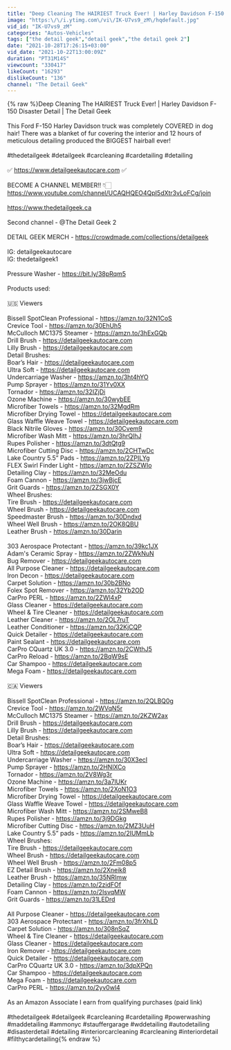 ```yaml
---
title: "Deep Cleaning The HAIRIEST Truck Ever! | Harley Davidson F-150 Disaster Detail | The Detail Geek"
image: "https:\/\/i.ytimg.com\/vi\/IK-U7vs9_zM\/hqdefault.jpg"
vid_id: "IK-U7vs9_zM"
categories: "Autos-Vehicles"
tags: ["the detail geek","detail geek","the detail geek 2"]
date: "2021-10-28T17:26:15+03:00"
vid_date: "2021-10-22T13:00:09Z"
duration: "PT31M14S"
viewcount: "330417"
likeCount: "16293"
dislikeCount: "136"
channel: "The Detail Geek"
---
```

{% raw %}Deep Cleaning The HAIRIEST Truck Ever! | Harley Davidson F-150 Disaster Detail | The Detail Geek<br /><br />This Ford F-150 Harley Davidson truck was completely COVERED in dog hair! There was a blanket of fur covering the interior and 12 hours of meticulous detailing produced the BIGGEST hairball ever!<br /><br />#thedetailgeek #detailgeek #carcleaning #cardetailing #detailing<br /><br />✅  <a rel="nofollow" target="blank" href="https://www.detailgeekautocare.com">https://www.detailgeekautocare.com</a> ✅ <br /><br />BECOME A CHANNEL MEMBER!! 👇🏻<br /><a rel="nofollow" target="blank" href="https://www.youtube.com/channel/UCAQHQEO4QpI5dXtr3vLoFCg/join">https://www.youtube.com/channel/UCAQHQEO4QpI5dXtr3vLoFCg/join</a><br /><br /><a rel="nofollow" target="blank" href="https://www.thedetailgeek.ca">https://www.thedetailgeek.ca</a><br /><br />Second channel - @The Detail Geek 2 <br /><br />DETAIL GEEK MERCH - <a rel="nofollow" target="blank" href="https://crowdmade.com/collections/detailgeek">https://crowdmade.com/collections/detailgeek</a><br /><br />IG: detailgeekautocare<br />IG: thedetailgeek1<br /><br />Pressure Washer - <a rel="nofollow" target="blank" href="https://bit.ly/38pRqm5">https://bit.ly/38pRqm5</a> <br /><br />Products used:<br /><br />🇺🇸  Viewers<br /><br />Bissell SpotClean Professional - <a rel="nofollow" target="blank" href="https://amzn.to/32N1CoS">https://amzn.to/32N1CoS</a><br />Crevice Tool - <a rel="nofollow" target="blank" href="https://amzn.to/30EhUh5">https://amzn.to/30EhUh5</a><br />McCulloch MC1375 Steamer - <a rel="nofollow" target="blank" href="https://amzn.to/3hExGQb">https://amzn.to/3hExGQb</a><br />Drill Brush - <a rel="nofollow" target="blank" href="https://detailgeekautocare.com">https://detailgeekautocare.com</a><br />Lilly Brush - <a rel="nofollow" target="blank" href="https://detailgeekautocare.com">https://detailgeekautocare.com</a><br />Detail Brushes:<br /> Boar’s Hair - <a rel="nofollow" target="blank" href="https://detailgeekautocare.com">https://detailgeekautocare.com</a><br /> Ultra Soft - <a rel="nofollow" target="blank" href="https://detailgeekautocare.com">https://detailgeekautocare.com</a><br />Undercarriage Washer - <a rel="nofollow" target="blank" href="https://amzn.to/3ht4hYO">https://amzn.to/3ht4hYO</a><br />Pump Sprayer - <a rel="nofollow" target="blank" href="https://amzn.to/31Yv0XX">https://amzn.to/31Yv0XX</a><br />Tornador - <a rel="nofollow" target="blank" href="https://amzn.to/32IZjDi">https://amzn.to/32IZjDi</a><br />Ozone Machine - <a rel="nofollow" target="blank" href="https://amzn.to/30wybEE">https://amzn.to/30wybEE</a><br />Microfiber Towels - <a rel="nofollow" target="blank" href="https://amzn.to/32MgdRm">https://amzn.to/32MgdRm</a><br />Microfiber Drying Towel - <a rel="nofollow" target="blank" href="https://detailgeekautocare.com">https://detailgeekautocare.com</a><br />Glass Waffle Weave Towel - <a rel="nofollow" target="blank" href="https://detailgeekautocare.com">https://detailgeekautocare.com</a><br />Black Nitrile Gloves - <a rel="nofollow" target="blank" href="https://amzn.to/30Cvem9">https://amzn.to/30Cvem9</a><br />Microfiber Wash Mitt - <a rel="nofollow" target="blank" href="https://amzn.to/3hrQlhJ">https://amzn.to/3hrQlhJ</a><br />Rupes Polisher - <a rel="nofollow" target="blank" href="https://amzn.to/3dtQtg9">https://amzn.to/3dtQtg9</a><br />Microfiber Cutting Disc - <a rel="nofollow" target="blank" href="https://amzn.to/2CHTwDc">https://amzn.to/2CHTwDc</a><br />Lake Country 5.5” Pads - <a rel="nofollow" target="blank" href="https://amzn.to/2ZPILYg">https://amzn.to/2ZPILYg</a><br />FLEX Swirl Finder Light - <a rel="nofollow" target="blank" href="https://amzn.to/2ZSZWIo">https://amzn.to/2ZSZWIo</a><br />Detailing Clay - <a rel="nofollow" target="blank" href="https://amzn.to/32MeOdu">https://amzn.to/32MeOdu</a><br />Foam Cannon - <a rel="nofollow" target="blank" href="https://amzn.to/3jwBjcE">https://amzn.to/3jwBjcE</a><br />Grit Guards - <a rel="nofollow" target="blank" href="https://amzn.to/2ZSGX0Y">https://amzn.to/2ZSGX0Y</a><br />Wheel Brushes:<br />     Tire Brush - <a rel="nofollow" target="blank" href="https://detailgeekautocare.com">https://detailgeekautocare.com</a><br />     Wheel Brush - <a rel="nofollow" target="blank" href="https://detailgeekautocare.com">https://detailgeekautocare.com</a><br />     Speedmaster Brush - <a rel="nofollow" target="blank" href="https://amzn.to/30Dndxd">https://amzn.to/30Dndxd</a><br />     Wheel Well Brush - <a rel="nofollow" target="blank" href="https://amzn.to/2OK8QBU">https://amzn.to/2OK8QBU</a><br />Leather Brush - <a rel="nofollow" target="blank" href="https://amzn.to/30Darin">https://amzn.to/30Darin</a><br /><br />303 Aerospace Protectant - <a rel="nofollow" target="blank" href="https://amzn.to/39kc1JX">https://amzn.to/39kc1JX</a><br />Adam's Ceramic Spray - <a rel="nofollow" target="blank" href="https://amzn.to/2ZWkNuN">https://amzn.to/2ZWkNuN</a><br />Bug Remover - <a rel="nofollow" target="blank" href="https://detailgeekautocare.com">https://detailgeekautocare.com</a><br />All Purpose Cleaner - <a rel="nofollow" target="blank" href="https://detailgeekautocare.com">https://detailgeekautocare.com</a><br />Iron Decon - <a rel="nofollow" target="blank" href="https://detailgeekautocare.com">https://detailgeekautocare.com</a><br />Carpet Solution - <a rel="nofollow" target="blank" href="https://amzn.to/30b2BNo">https://amzn.to/30b2BNo</a><br />Folex Spot Remover - <a rel="nofollow" target="blank" href="https://amzn.to/32Yb2OD">https://amzn.to/32Yb2OD</a><br />CarPro PERL - <a rel="nofollow" target="blank" href="https://amzn.to/2ZWl4xP">https://amzn.to/2ZWl4xP</a><br />Glass Cleaner - <a rel="nofollow" target="blank" href="https://detailgeekautocare.com">https://detailgeekautocare.com</a><br />Wheel &amp; Tire Cleaner - <a rel="nofollow" target="blank" href="https://detailgeekautocare.com">https://detailgeekautocare.com</a><br />Leather Cleaner - <a rel="nofollow" target="blank" href="https://amzn.to/2OL7ruT">https://amzn.to/2OL7ruT</a><br />Leather Conditioner - <a rel="nofollow" target="blank" href="https://amzn.to/32KjCQP">https://amzn.to/32KjCQP</a><br />Quick Detailer - <a rel="nofollow" target="blank" href="https://detailgeekautocare.com">https://detailgeekautocare.com</a><br />Paint Sealant - <a rel="nofollow" target="blank" href="https://detailgeekautocare.com">https://detailgeekautocare.com</a><br />CarPro CQuartz UK 3.0 - <a rel="nofollow" target="blank" href="https://amzn.to/2CWthJ5">https://amzn.to/2CWthJ5</a><br />CarPro Reload - <a rel="nofollow" target="blank" href="https://amzn.to/2BqW9sE">https://amzn.to/2BqW9sE</a><br />Car Shampoo - <a rel="nofollow" target="blank" href="https://detailgeekautocare.com">https://detailgeekautocare.com</a><br />Mega Foam - <a rel="nofollow" target="blank" href="https://detailgeekautocare.com">https://detailgeekautocare.com</a><br /><br />🇨🇦 Viewers<br /><br />Bissell SpotClean Professional - <a rel="nofollow" target="blank" href="https://amzn.to/2QLBQ0g">https://amzn.to/2QLBQ0g</a><br />Crevice Tool - <a rel="nofollow" target="blank" href="https://amzn.to/2WVqN5r">https://amzn.to/2WVqN5r</a><br />McCulloch MC1375 Steamer - <a rel="nofollow" target="blank" href="https://amzn.to/2KZW2ax">https://amzn.to/2KZW2ax</a><br />Drill Brush - <a rel="nofollow" target="blank" href="https://detailgeekautocare.com">https://detailgeekautocare.com</a><br />Lilly Brush - <a rel="nofollow" target="blank" href="https://detailgeekautocare.com">https://detailgeekautocare.com</a><br />Detail Brushes:<br />Boar’s Hair - <a rel="nofollow" target="blank" href="https://detailgeekautocare.com">https://detailgeekautocare.com</a><br />Ultra Soft - <a rel="nofollow" target="blank" href="https://detailgeekautocare.com">https://detailgeekautocare.com</a><br />Undercarriage Washer - <a rel="nofollow" target="blank" href="https://amzn.to/30X3ecI">https://amzn.to/30X3ecI</a><br />Pump Sprayer - <a rel="nofollow" target="blank" href="https://amzn.to/2HNlXCo">https://amzn.to/2HNlXCo</a><br />Tornador - <a rel="nofollow" target="blank" href="https://amzn.to/2V8Wg3r">https://amzn.to/2V8Wg3r</a><br />Ozone Machine - <a rel="nofollow" target="blank" href="https://amzn.to/3a7lUKr">https://amzn.to/3a7lUKr</a><br />Microfiber Towels - <a rel="nofollow" target="blank" href="https://amzn.to/2XoN1O3">https://amzn.to/2XoN1O3</a><br />Microfiber Drying Towel - <a rel="nofollow" target="blank" href="https://detailgeekautocare.com">https://detailgeekautocare.com</a><br />Glass Waffle Weave Towel - <a rel="nofollow" target="blank" href="https://detailgeekautocare.com">https://detailgeekautocare.com</a><br />Microfiber Wash Mitt - <a rel="nofollow" target="blank" href="https://amzn.to/2SMweB8">https://amzn.to/2SMweB8</a><br />Rupes Polisher - <a rel="nofollow" target="blank" href="https://amzn.to/3j9DGkg">https://amzn.to/3j9DGkg</a><br />Microfiber Cutting Disc - <a rel="nofollow" target="blank" href="https://amzn.to/2MZ3UuH">https://amzn.to/2MZ3UuH</a><br />Lake Country 5.5” pads - <a rel="nofollow" target="blank" href="https://amzn.to/2IUMmLb">https://amzn.to/2IUMmLb</a><br />Wheel Brushes:<br />     Tire Brush - <a rel="nofollow" target="blank" href="https://detailgeekautocare.com">https://detailgeekautocare.com</a><br />     Wheel Brush - <a rel="nofollow" target="blank" href="https://detailgeekautocare.com">https://detailgeekautocare.com</a><br />     Wheel Well Brush - <a rel="nofollow" target="blank" href="https://amzn.to/2Fm08p5">https://amzn.to/2Fm08p5</a><br />     EZ Detail Brush - <a rel="nofollow" target="blank" href="https://amzn.to/2Xneik8">https://amzn.to/2Xneik8</a><br />Leather Brush - <a rel="nofollow" target="blank" href="https://amzn.to/35NRImw">https://amzn.to/35NRImw</a><br />Detailing Clay - <a rel="nofollow" target="blank" href="https://amzn.to/2zidFOf">https://amzn.to/2zidFOf</a><br />Foam Cannon - <a rel="nofollow" target="blank" href="https://amzn.to/2IsvqMW">https://amzn.to/2IsvqMW</a><br />Grit Guards - <a rel="nofollow" target="blank" href="https://amzn.to/31LEDrd">https://amzn.to/31LEDrd</a><br /><br />All Purpose Cleaner - <a rel="nofollow" target="blank" href="https://detailgeekautocare.com">https://detailgeekautocare.com</a><br />303 Aerospace Protectant - <a rel="nofollow" target="blank" href="https://amzn.to/3frXhLD">https://amzn.to/3frXhLD</a><br />Carpet Solution - <a rel="nofollow" target="blank" href="https://amzn.to/308nSqZ">https://amzn.to/308nSqZ</a><br />Wheel &amp; Tire Cleaner - <a rel="nofollow" target="blank" href="https://detailgeekautocare.com">https://detailgeekautocare.com</a><br />Glass Cleaner - <a rel="nofollow" target="blank" href="https://detailgeekautocare.com">https://detailgeekautocare.com</a><br />Iron Remover - <a rel="nofollow" target="blank" href="https://detailgeekautocare.com">https://detailgeekautocare.com</a><br />Quick Detailer - <a rel="nofollow" target="blank" href="https://detailgeekautocare.com">https://detailgeekautocare.com</a><br />CarPro CQuartz UK 3.0 - <a rel="nofollow" target="blank" href="https://amzn.to/3dpXPQn">https://amzn.to/3dpXPQn</a><br />Car Shampoo - <a rel="nofollow" target="blank" href="https://detailgeekautocare.com">https://detailgeekautocare.com</a><br />Mega Foam - <a rel="nofollow" target="blank" href="https://detailgeekautocare.com">https://detailgeekautocare.com</a><br />CarPro PERL - <a rel="nofollow" target="blank" href="https://amzn.to/2yv0wl4">https://amzn.to/2yv0wl4</a><br /><br />As an Amazon Associate I earn from qualifying purchases (paid link)<br /><br />#thedetailgeek #detailgeek #carcleaning #cardetailing #powerwashing #maddetailing #ammonyc #stauffergarage #wddetailing #autodetailing #disasterdetail #detailing #interiorcarcleaning #carcleaning #interiordetail #filthycardetailing{% endraw %}
